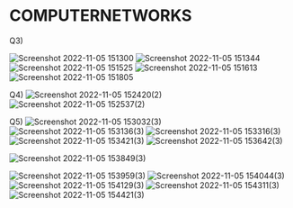 # COMPUTERNETWORKS
Q3)

![Screenshot 2022-11-05 151300](https://user-images.githubusercontent.com/113230293/200114577-33b6a69b-a252-4af8-a9dc-a75a43d8a668.png)
![Screenshot 2022-11-05 151344](https://user-images.githubusercontent.com/113230293/200114594-30444e79-757c-4159-9837-fb9997a77d74.png)
![Screenshot 2022-11-05 151525](https://user-images.githubusercontent.com/113230293/200114597-9d6794b8-9b93-4f8a-af34-b2263cd62dc3.png)
![Screenshot 2022-11-05 151613](https://user-images.githubusercontent.com/113230293/200114602-460b5969-db9e-4001-948b-be8dc01123e7.png)
![Screenshot 2022-11-05 151805](https://user-images.githubusercontent.com/113230293/200114605-5441fec8-f639-45d1-b02f-09e6ce6cc622.png)






Q4)
![Screenshot 2022-11-05 152420(2)](https://user-images.githubusercontent.com/113230293/200114703-ccd22186-9703-42e2-b1c6-6e8971f2fcff.png)
![Screenshot 2022-11-05 152537(2)](https://user-images.githubusercontent.com/113230293/200114704-b4b4d2a6-ad2a-4085-88fe-7eeedc3585ac.png)

Q5)
![Screenshot 2022-11-05 153032(3)](https://user-images.githubusercontent.com/113230293/200114794-573d550d-aace-412c-9668-7b1c8d832ce5.png)
![Screenshot 2022-11-05 153136(3)](https://user-images.githubusercontent.com/113230293/200114796-374e7d7d-e9b7-4fa1-b8ef-7b6a19ca5354.png)
![Screenshot 2022-11-05 153316(3)](https://user-images.githubusercontent.com/113230293/200114801-7dcdcc5b-9773-4d70-be2b-9264c9cc6960.png)
![Screenshot 2022-11-05 153421(3)](https://user-images.githubusercontent.com/113230293/200114803-f1bb2b24-98a8-40d9-9230-7cce5493c18e.png)
![Screenshot 2022-11-05 153642(3)](https://user-images.githubusercontent.com/113230293/200114805-2e38b1a0-f523-4e98-8271-69fa78ef1cea.png)

![Screenshot 2022-11-05 153849(3)](https://user-images.githubusercontent.com/113230293/200115333-ab9b35b5-459d-48fb-93e3-46095775d7bf.png)

![Screenshot 2022-11-05 153959(3)](https://user-images.githubusercontent.com/113230293/200115338-302e311f-caa8-4cf8-bab5-c5fd89671896.png)
![Screenshot 2022-11-05 154044(3)](https://user-images.githubusercontent.com/113230293/200115342-ac97e2dc-6d9e-4939-9180-23d0b89a3d89.png)
![Screenshot 2022-11-05 154129(3)](https://user-images.githubusercontent.com/113230293/200115345-c36cec8c-bb0e-4969-9d01-26f14206c828.png)
![Screenshot 2022-11-05 154311(3)](https://user-images.githubusercontent.com/113230293/200115347-6d78682c-d86e-4699-818d-26669dd18352.png)
![Screenshot 2022-11-05 154421(3)](https://user-images.githubusercontent.com/113230293/200115348-f95c67a5-f14f-4bbb-befa-63aef5d54cba.png)
